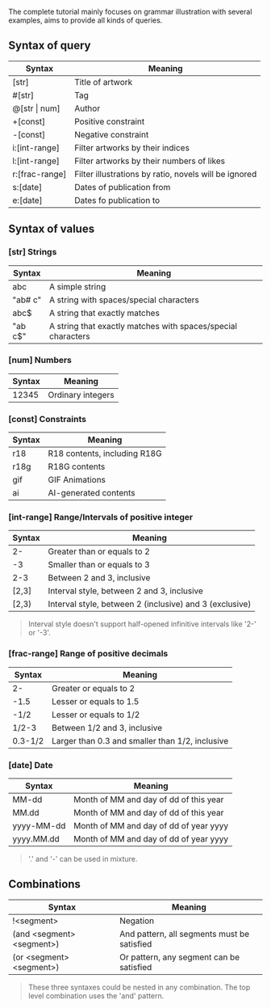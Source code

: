 The complete tutorial mainly focuses on grammar illustration with several examples, aims to provide
all kinds of queries.

## Syntax of query

| Syntax         | Meaning                                               |
|----------------|-------------------------------------------------------|
| [str]          | Title of artwork                                      |
| #[str]         | Tag                                                   |
| @[str \| num]  | Author                                                |
| +[const]       | Positive constraint                                   |
| -[const]       | Negative constraint                                   |
| i:[int-range]  | Filter artworks by their indices                      |
| l:[int-range]  | Filter artworks by their numbers of likes             |
| r:[frac-range] | Filter illustrations by ratio, novels will be ignored |
| s:[date]       | Dates of publication from                             |
| e:[date]       | Dates fo publication to                               |

## Syntax of values

### [str] Strings 

| Syntax  | Meaning                                                      |
| ------- | ------------------------------------------------------------ |
| abc     | A simple string                                              |
| "ab# c" | A string with spaces/special characters                      |
| abc$    | A string that exactly matches                                |
| "ab c$" | A string that exactly matches with spaces/special characters |

### [num] Numbers

| Syntax | Meaning           |
| ------ | ----------------- |
| 12345  | Ordinary integers |

### [const] Constraints

| Syntax | Meaning                      |
| ------ | ---------------------------- |
| r18    | R18 contents, including R18G |
| r18g   | R18G contents                |
| gif    | GIF Animations               |
| ai     | AI-generated contents        |

### [int-range] Range/Intervals of positive integer

| Syntax | Meaning                                                 |
| ------ | ------------------------------------------------------- |
| 2-     | Greater than or equals to 2                             |
| -3     | Smaller than or equals to 3                             |
| 2-3    | Between 2 and 3, inclusive                              |
| [2,3]  | Interval style, between 2 and 3, inclusive              |
| \[2,3)  | Interval style, between 2 (inclusive) and 3 (exclusive) |

> Interval style doesn't support half-opened infinitive intervals like '2-' or '-3'.

### [frac-range] Range of positive decimals

| Syntax  | Meaning                                         |
|---------|-------------------------------------------------|
| 2-      | Greater or equals to 2                          |
| -1.5    | Lesser or equals to 1.5                         |
| -1/2    | Lesser or equals to 1/2                         |
| 1/2-3   | Between 1/2 and 3, inclusive                    |
| 0.3-1/2 | Larger than 0.3 and smaller than 1/2, inclusive |

### [date] Date

| Syntax     | Meaning                                |
| ---------- | -------------------------------------- |
| MM-dd      | Month of MM and day of dd of this year |
| MM.dd      | Month of MM and day of dd of this year |
| yyyy-MM-dd | Month of MM and day of dd of year yyyy |
| yyyy.MM.dd | Month of MM and day of dd of year yyyy |

> '.' and '-' can be used in mixture.

## Combinations

| Syntax                      | Meaning                                     |
| --------------------------- | ------------------------------------------- |
| !\<segment>                 | Negation                                    |
| (and \<segment> \<segment>) | And pattern, all segments must be satisfied |
| (or \<segment> \<segment>)  | Or pattern, any segment can be satisfied    |

> These three syntaxes could be nested in any combination. The top level combination uses the 'and' pattern.
